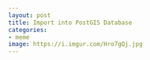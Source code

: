 ```yaml
---
layout: post
title: Import into PostGIS Database
categories:
- meme
image: https://i.imgur.com/Hro7gQj.jpg
---
```

